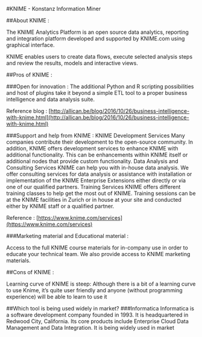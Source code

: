 #KNIME -  Konstanz Information Miner

##About KNIME :
         
The KNIME Analytics Platform is an open source data analytics, reporting and integration platform developed and supported by KNIME.com using graphical interface.

KNIME enables users to create data flows, execute selected analysis steps and review the results, models and interactive views.

##Pros of KNIME :
              
###Open for innovation     : The additional Python and R scripting possibilities and host of plugins take it beyond a simple ETL tool to a proper business intelligence and data analysis suite. 

Reference blog : [http://allican.be/blog/2016/10/26/business-intelligence-with-knime.html](http://allican.be/blog/2016/10/26/business-intelligence-with-knime.html)
    
###Support and help from KNIME :
KNIME Development Services
Many companies contribute their development to the open-source community. In addition, KNIME offers development services to enhance KNIME with additional functionality. This can be enhancements within KNIME itself or additional nodes that provide custom functionality. 
Data Analysis and Consulting Services
KNIME can help you with in-house data analysis. We offer consulting services for data analysis or assistance with installation or implementation of the KNIME Enterprise Extensions either directly or via one of our qualified partners.
Training Services
KNIME offers different training classes to help get the most out of KNIME. Training sessions can be at the KNIME facilities in Zurich or in house at your site and conducted either by KNIME staff or a qualified partner.

Reference : [https://www.knime.com/services](https://www.knime.com/services)

###Marketing material and Educational material : 

Access to the full KNIME course materials for in-company use in order to educate your technical team. We also provide access to KNIME marketing materials.
    



##Cons of KNIME :

Learning curve of KNIME is steep:
       Although there is a bit of a learning curve to use Knime, it’s quite user friendly and anyone (without programming experience) will be able to learn to use it

##Which tool is being used widely in market?
 ###Informatica 
             Informatica is a software development company founded in 1993. It is headquartered in Redwood City, California. Its core products include Enterprise Cloud Data Management and Data Integration. It is being widely used in market






